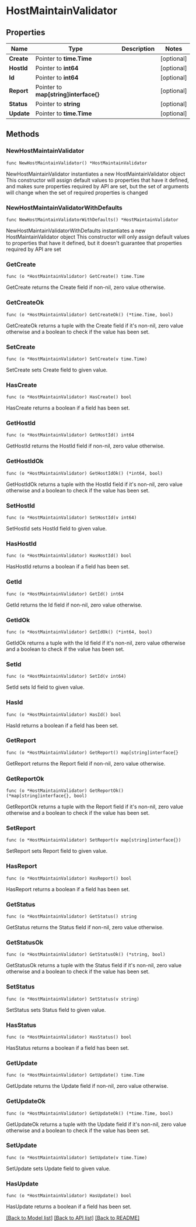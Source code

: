 # HostMaintainValidator

## Properties

Name | Type | Description | Notes
------------ | ------------- | ------------- | -------------
**Create** | Pointer to **time.Time** |  | [optional] 
**HostId** | Pointer to **int64** |  | [optional] 
**Id** | Pointer to **int64** |  | [optional] 
**Report** | Pointer to **map[string]interface{}** |  | [optional] 
**Status** | Pointer to **string** |  | [optional] 
**Update** | Pointer to **time.Time** |  | [optional] 

## Methods

### NewHostMaintainValidator

`func NewHostMaintainValidator() *HostMaintainValidator`

NewHostMaintainValidator instantiates a new HostMaintainValidator object
This constructor will assign default values to properties that have it defined,
and makes sure properties required by API are set, but the set of arguments
will change when the set of required properties is changed

### NewHostMaintainValidatorWithDefaults

`func NewHostMaintainValidatorWithDefaults() *HostMaintainValidator`

NewHostMaintainValidatorWithDefaults instantiates a new HostMaintainValidator object
This constructor will only assign default values to properties that have it defined,
but it doesn't guarantee that properties required by API are set

### GetCreate

`func (o *HostMaintainValidator) GetCreate() time.Time`

GetCreate returns the Create field if non-nil, zero value otherwise.

### GetCreateOk

`func (o *HostMaintainValidator) GetCreateOk() (*time.Time, bool)`

GetCreateOk returns a tuple with the Create field if it's non-nil, zero value otherwise
and a boolean to check if the value has been set.

### SetCreate

`func (o *HostMaintainValidator) SetCreate(v time.Time)`

SetCreate sets Create field to given value.

### HasCreate

`func (o *HostMaintainValidator) HasCreate() bool`

HasCreate returns a boolean if a field has been set.

### GetHostId

`func (o *HostMaintainValidator) GetHostId() int64`

GetHostId returns the HostId field if non-nil, zero value otherwise.

### GetHostIdOk

`func (o *HostMaintainValidator) GetHostIdOk() (*int64, bool)`

GetHostIdOk returns a tuple with the HostId field if it's non-nil, zero value otherwise
and a boolean to check if the value has been set.

### SetHostId

`func (o *HostMaintainValidator) SetHostId(v int64)`

SetHostId sets HostId field to given value.

### HasHostId

`func (o *HostMaintainValidator) HasHostId() bool`

HasHostId returns a boolean if a field has been set.

### GetId

`func (o *HostMaintainValidator) GetId() int64`

GetId returns the Id field if non-nil, zero value otherwise.

### GetIdOk

`func (o *HostMaintainValidator) GetIdOk() (*int64, bool)`

GetIdOk returns a tuple with the Id field if it's non-nil, zero value otherwise
and a boolean to check if the value has been set.

### SetId

`func (o *HostMaintainValidator) SetId(v int64)`

SetId sets Id field to given value.

### HasId

`func (o *HostMaintainValidator) HasId() bool`

HasId returns a boolean if a field has been set.

### GetReport

`func (o *HostMaintainValidator) GetReport() map[string]interface{}`

GetReport returns the Report field if non-nil, zero value otherwise.

### GetReportOk

`func (o *HostMaintainValidator) GetReportOk() (*map[string]interface{}, bool)`

GetReportOk returns a tuple with the Report field if it's non-nil, zero value otherwise
and a boolean to check if the value has been set.

### SetReport

`func (o *HostMaintainValidator) SetReport(v map[string]interface{})`

SetReport sets Report field to given value.

### HasReport

`func (o *HostMaintainValidator) HasReport() bool`

HasReport returns a boolean if a field has been set.

### GetStatus

`func (o *HostMaintainValidator) GetStatus() string`

GetStatus returns the Status field if non-nil, zero value otherwise.

### GetStatusOk

`func (o *HostMaintainValidator) GetStatusOk() (*string, bool)`

GetStatusOk returns a tuple with the Status field if it's non-nil, zero value otherwise
and a boolean to check if the value has been set.

### SetStatus

`func (o *HostMaintainValidator) SetStatus(v string)`

SetStatus sets Status field to given value.

### HasStatus

`func (o *HostMaintainValidator) HasStatus() bool`

HasStatus returns a boolean if a field has been set.

### GetUpdate

`func (o *HostMaintainValidator) GetUpdate() time.Time`

GetUpdate returns the Update field if non-nil, zero value otherwise.

### GetUpdateOk

`func (o *HostMaintainValidator) GetUpdateOk() (*time.Time, bool)`

GetUpdateOk returns a tuple with the Update field if it's non-nil, zero value otherwise
and a boolean to check if the value has been set.

### SetUpdate

`func (o *HostMaintainValidator) SetUpdate(v time.Time)`

SetUpdate sets Update field to given value.

### HasUpdate

`func (o *HostMaintainValidator) HasUpdate() bool`

HasUpdate returns a boolean if a field has been set.


[[Back to Model list]](../README.md#documentation-for-models) [[Back to API list]](../README.md#documentation-for-api-endpoints) [[Back to README]](../README.md)


